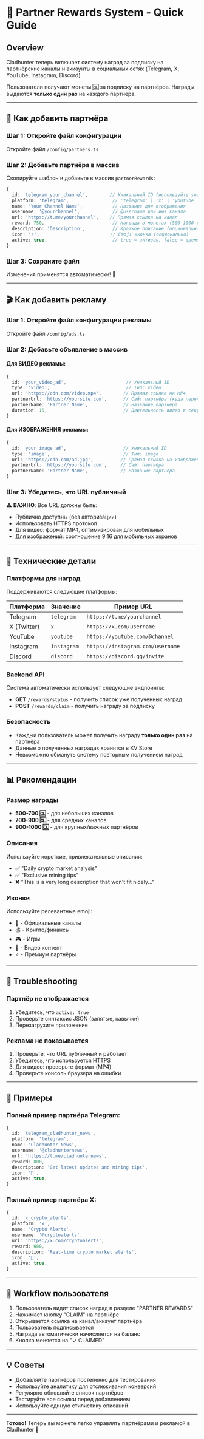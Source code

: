 # 🎁 Partner Rewards System - Quick Guide

## Overview

Cladhunter теперь включает систему наград за подписку на партнёрские каналы и аккаунты в социальных сетях (Telegram, X, YouTube, Instagram, Discord).

Пользователи получают монеты 🆑 за подписку на партнёров. Награды выдаются **только один раз** на каждого партнёра.

---

## 📝 Как добавить партнёра

### Шаг 1: Откройте файл конфигурации

Откройте файл `/config/partners.ts`

### Шаг 2: Добавьте партнёра в массив

Скопируйте шаблон и добавьте в массив `partnerRewards`:

```typescript
{
  id: 'telegram_your_channel',        // Уникальный ID (используйте snake_case)
  platform: 'telegram',                // 'telegram' | 'x' | 'youtube' | 'instagram' | 'discord'
  name: 'Your Channel Name',           // Название для отображения
  username: '@yourchannel',            // @username или имя канала
  url: 'https://t.me/yourchannel',    // Прямая ссылка на канал
  reward: 750,                         // Награда в монетах (500-1000 рекомендуется)
  description: 'Description',          // Краткое описание (опционально)
  icon: '⭐',                          // Emoji иконка (опционально)
  active: true,                        // true = активен, false = временно скрыт
}
```

### Шаг 3: Сохраните файл

Изменения применятся автоматически! 🎉

---

## 🎬 Как добавить рекламу

### Шаг 1: Откройте файл конфигурации рекламы

Откройте файл `/config/ads.ts`

### Шаг 2: Добавьте объявление в массив

#### Для ВИДЕО рекламы:

```typescript
{
  id: 'your_video_ad',                      // Уникальный ID
  type: 'video',                            // Тип: video
  url: 'https://cdn.com/video.mp4',        // Прямая ссылка на MP4
  partnerUrl: 'https://yoursite.com',      // Сайт партнёра (куда перенаправлять)
  partnerName: 'Partner Name',             // Название партнёра
  duration: 15,                            // Длительность видео в секундах
}
```

#### Для ИЗОБРАЖЕНИЯ рекламы:

```typescript
{
  id: 'your_image_ad',                     // Уникальный ID
  type: 'image',                           // Тип: image
  url: 'https://cdn.com/ad.jpg',          // Прямая ссылка на изображение (9:16 рекомендуется)
  partnerUrl: 'https://yoursite.com',     // Сайт партнёра
  partnerName: 'Partner Name',            // Название партнёра
}
```

### Шаг 3: Убедитесь, что URL публичный

⚠️ **ВАЖНО**: Все URL должны быть:
- Публично доступны (без авторизации)
- Использовать HTTPS протокол
- Для видео: формат MP4, оптимизирован для мобильных
- Для изображений: соотношение 9:16 для мобильных экранов

---

## 🔧 Технические детали

### Платформы для наград

Поддерживаются следующие платформы:

| Платформа  | Значение    | Пример URL                          |
|-----------|-------------|-------------------------------------|
| Telegram  | `telegram`  | `https://t.me/yourchannel`         |
| X (Twitter)| `x`        | `https://x.com/username`           |
| YouTube   | `youtube`   | `https://youtube.com/@channel`     |
| Instagram | `instagram` | `https://instagram.com/username`   |
| Discord   | `discord`   | `https://discord.gg/invite`        |

### Backend API

Система автоматически использует следующие эндпоинты:

- **GET** `/rewards/status` - получить список уже полученных наград
- **POST** `/rewards/claim` - получить награду за подписку

### Безопасность

- Каждый пользователь может получить награду **только один раз** на партнёра
- Данные о полученных наградах хранятся в KV Store
- Невозможно обмануть систему повторным получением наград

---

## 📊 Рекомендации

### Размер награды

- **500-700 🆑** - для небольших каналов
- **700-900 🆑** - для средних каналов
- **900-1000 🆑** - для крупных/важных партнёров

### Описания

Используйте короткие, привлекательные описания:
- ✅ "Daily crypto market analysis"
- ✅ "Exclusive mining tips"
- ❌ "This is a very long description that won't fit nicely..."

### Иконки

Используйте релевантные emoji:
- 📢 - Официальные каналы
- 💰 - Крипто/финансы
- 🎮 - Игры
- 🎥 - Видео контент
- ⭐ - Премиум партнёры

---

## 🐛 Troubleshooting

### Партнёр не отображается

1. Убедитесь, что `active: true`
2. Проверьте синтаксис JSON (запятые, кавычки)
3. Перезагрузите приложение

### Реклама не показывается

1. Проверьте, что URL публичный и работает
2. Убедитесь, что используется HTTPS
3. Для видео: проверьте формат (MP4)
4. Проверьте консоль браузера на ошибки

---

## 📝 Примеры

### Полный пример партнёра Telegram:

```typescript
{
  id: 'telegram_cladhunter_news',
  platform: 'telegram',
  name: 'Cladhunter News',
  username: '@cladhunternews',
  url: 'https://t.me/cladhunternews',
  reward: 800,
  description: 'Get latest updates and mining tips',
  icon: '📰',
  active: true,
}
```

### Полный пример партнёра X:

```typescript
{
  id: 'x_crypto_alerts',
  platform: 'x',
  name: 'Crypto Alerts',
  username: '@cryptoalerts',
  url: 'https://x.com/cryptoalerts',
  reward: 600,
  description: 'Real-time crypto market alerts',
  icon: '🔔',
  active: true,
}
```

---

## 🎯 Workflow пользователя

1. Пользователь видит список наград в разделе "PARTNER REWARDS"
2. Нажимает кнопку "CLAIM" на партнёре
3. Открывается ссылка на канал/аккаунт партнёра
4. Пользователь подписывается
5. Награда автоматически начисляется на баланс
6. Кнопка меняется на "✓ CLAIMED"

---

## 💡 Советы

- Добавляйте партнёров постепенно для тестирования
- Используйте аналитику для отслеживания конверсий
- Регулярно обновляйте список партнёров
- Тестируйте все ссылки перед добавлением
- Используйте единую стилистику описаний

---

**Готово!** Теперь вы можете легко управлять партнёрами и рекламой в Cladhunter 🚀
